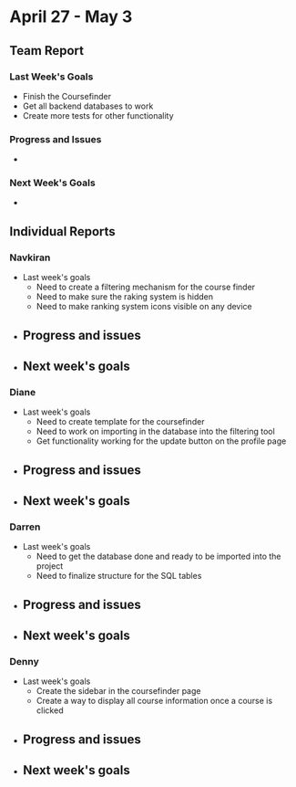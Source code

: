 # April 27 - May 3
## Team Report
### Last Week's Goals
- Finish the Coursefinder
- Get all backend databases to work
- Create more tests for other functionality
### Progress and Issues
- 
### Next Week's Goals
-


## Individual Reports
### Navkiran
- Last week's goals
  - Need to create a filtering mechanism for the course finder
  - Need to make sure the raking system is hidden
  - Need to make ranking system icons visible on any device
- Progress and issues
  - 
- Next week's goals
  - 

### Diane
- Last week's goals
  - Need to create template for the coursefinder
  - Need to work on importing in the database into the filtering tool
  - Get functionality working for the update button on the profile page
- Progress and issues
  - 
- Next week's goals
  - 
### Darren
- Last week's goals
  - Need to get the database done and ready to be imported into the project
  - Need to finalize structure for the SQL tables
- Progress and issues
  - 
- Next week's goals
  - 
### Denny
- Last week's goals
  - Create the sidebar in the coursefinder page
  - Create a way to display all course information once a course is clicked
- Progress and issues
  - 
- Next week's goals
  - 
